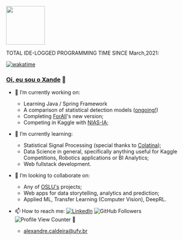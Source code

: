 <div height="105">
<img height="105" src = "https://readme-jokes.vercel.app/api?theme=watermelon" > 
</div>
<!-- https://stackoverflow.com/questions/1838873/visualizing-branch-topology-in-git/34467298#34467298 -->

TOTAL IDE-LOGGED PROGRAMMING TIME SINCE March,2021: 

[![wakatime](https://wakatime.com/badge/user/5004c81a-62a7-4721-a885-32654543b047.svg?style=for-the-badge)](https://wakatime.com/@AlexandreCaldeira) 


### [Oi, eu sou o Xande](https://wakatime.com/@AlexandreCaldeira) 👋



<!-- 
|   |  
| ------------------- | 
| <img src = "https://readme-jokes.vercel.app/api?theme=watermelon"  | 
 -->
<!-- <img src = "https://readme-jokes.vercel.app/api?theme=watermelon" height="105"> -->

- 🔭 I’m currently working on:

  - Learning Java / Spring Framework
  - A comparison of statistical detection models ([ongoing!](https://github.com/Alexandre-Caldeira/detection-theory-101))
  - Completing [ForAll](https://github.com/OpenSourceLabUFV/ForAll)'s new version;
  - Competing in Kaggle with [NIAS-IA](https://github.com/NIAS-IA-UFV/);
  
- 🌱 I’m currently learning:

  - Statistical Signal Processing (special thanks to [Colatina](https://www.youtube.com/channel/UCV0pkAJkePeV1n6bos0phmA/playlists));
  - Data Science in general, specifically anything useful for Kaggle Competitions, Robotics applications or BI Analytics;
  - Web fullstack development.

- 👯 I’m looking to collaborate on:

  - Any of [OSLU's](https://github.com/OpenSourceLabUFV) projects;
  - Web apps for data storytelling, analytics and prediction;
  - Applied ML, Transfer Learning (Computer Vision), DeepRL.

<!-- - 🤔 I’m looking for help with: -->
<!-- 
  - Connecting a SICK LMS100 LiDAR to [this ubiquity-xenial-lxde raspberry image](https://downloads.ubiquityrobotics.com/pi.html) (v2020-11-07); -->

- 📫 How to reach me: 
[![LinkedIn](https://img.shields.io/badge/LinkedIn--_.svg?style=social&logo=linkedin&link=http:///www.linkedin.com/in/o-alexandre-caldeira/)](https://www.linkedin.com/in/o-alexandre-caldeira/)
![GitHub Followers](https://img.shields.io/github/followers/Alexandre-Caldeira?style=social) 
![Profile View Counter](https://komarev.com/ghpvc/?username=Alexandre-Caldeira) 🚀

  - alexandre.caldeira@ufv.br




<!--  [LinkedIn/o-alexandre-caldeira](https://www.linkedin.com/in/o-alexandre-caldeira/) -->
<!-- https://app.assessfirst.com/_/profile/lhejcpjs-alexandre-caldeira -->

 

<!-- ![Your Repository's Stats](https://github-readme-stats.vercel.app/api?username=Alexandre-Caldeira&show_icons=true) -->

<!-- ![Your Repository's Stats](https://github-readme-stats.vercel.app/api/top-langs/?username=Alexandre-Caldeira) -->
<!-- https://www.16personalities.com/profiles/d1fc93a6ec64b -->

<!-- DASHBOARDS: -->
<!-- https://github.com/Naereen/badges -->
<!-- ## 3. Contributors Badge ![Your Repository's Stats](https://contrib.rocks/image?repo=Tanu-N-Prabhu/Python)  -->
<!-- ### Repository View Counter - HITS -->
<!-- ![Hits](https://hitcounter.pythonanywhere.com/count/tag.svg?url=https://github.com/Alexandre-Caldeira/TREVAS) -->

<!--
**Alexandre-Caldeira/Alexandre-Caldeira** is a ✨ _special_ ✨ repository because its `README.md` (this file) appears on your GitHub profile.

Here are some ideas to get you started:

- 🔭 I’m currently working on ...
- 🌱 I’m currently learning ...
- 👯 I’m looking to collaborate on ...
- 🤔 I’m looking for help with ...

- 💬 Ask me about 

  - Robotics, programming
  - Containers

- 📫 How to reach me: ...
- 😄 Pronouns: ...
- ⚡ Fun fact: ...
-->
